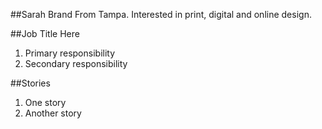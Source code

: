 ##Sarah Brand
From Tampa. Interested in print, digital and online design. 

##Job Title Here
1. Primary responsibility
2. Secondary responsibility

##Stories
1. One story
2. Another story
